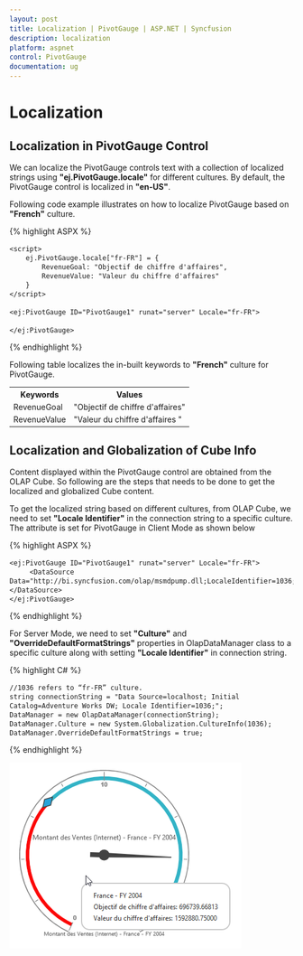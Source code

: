 ```yaml
---
layout: post
title: Localization | PivotGauge | ASP.NET | Syncfusion
description: localization
platform: aspnet
control: PivotGauge
documentation: ug
---
```


# Localization

## Localization in PivotGauge Control
We can localize the PivotGauge controls text with a collection of localized strings using **"ej.PivotGauge.locale"** for different cultures. By default, the PivotGauge control is localized in **"en-US"**.

Following code example illustrates on how to localize PivotGauge based on **"French"** culture.

{% highlight ASPX %}

    <script>
        ej.PivotGauge.locale["fr-FR"] = {
            RevenueGoal: "Objectif de chiffre d'affaires",
            RevenueValue: "Valeur du chiffre d'affaires"
        }
    </script>

    <ej:PivotGauge ID="PivotGauge1" runat="server" Locale="fr-FR">

    </ej:PivotGauge>

{% endhighlight %}

Following table localizes the in-built keywords to **"French"** culture for PivotGauge.

<table>
<tr>
<th>
Keywords</th><th>
Values</th></tr>
<tr>
<td>
RevenueGoal</td><td>
"Objectif de chiffre d'affaires"</td></tr>
<tr>
<td>
RevenueValue</td><td>
"Valeur du chiffre d'affaires "</td></tr>
</table>

## Localization and Globalization of Cube Info

Content displayed within the PivotGauge control are obtained from the OLAP Cube. So following are the steps that needs to be done to get the localized and globalized Cube content.

To get the localized string based on different cultures, from OLAP Cube, we need to set **"Locale Identifier"** in the connection string to a specific culture. The attribute is set for PivotGauge in Client Mode as shown below

{% highlight ASPX %}

    <ej:PivotGauge ID="PivotGauge1" runat="server" Locale="fr-FR">
         <DataSource Data="http://bi.syncfusion.com/olap/msmdpump.dll;LocaleIdentifier=1036;"></DataSource>
    </ej:PivotGauge>

{% endhighlight %}

For Server Mode, we need to set **"Culture"** and **"OverrideDefaultFormatStrings"** properties in OlapDataManager class to a specific culture along with setting **"Locale Identifier"** in connection string. 

{% highlight C# %}

    //1036 refers to “fr-FR” culture.
    string connectionString = "Data Source=localhost; Initial Catalog=Adventure Works DW; Locale Identifier=1036;";
    DataManager = new OlapDataManager(connectionString);
    DataManager.Culture = new System.Globalization.CultureInfo(1036);
    DataManager.OverrideDefaultFormatStrings = true;

{% endhighlight %}

![](Localization-and-Translation-Support/Localization.png) 
